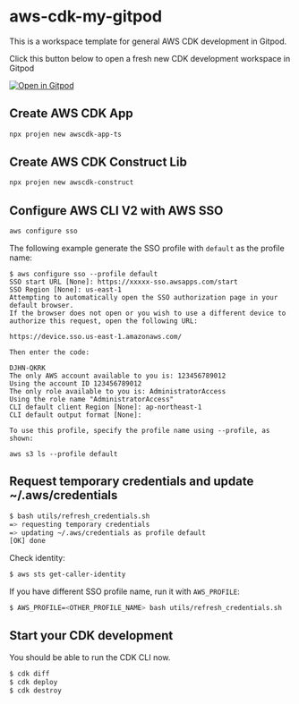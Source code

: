 # aws-cdk-my-gitpod

This is a workspace template for general AWS CDK development in Gitpod.

Click this button below to open a fresh new CDK development workspace in Gitpod

[![Open in Gitpod](https://camo.githubusercontent.com/1eb1ddfea6092593649f0117f7262ffa8fbd3017/68747470733a2f2f676974706f642e696f2f627574746f6e2f6f70656e2d696e2d676974706f642e737667)](https://gitpod.io/#https://github.com/kenkutok/aws-cdk-my-gitpod)


## Create AWS CDK App

```bash
npx projen new awscdk-app-ts
```

## Create AWS CDK Construct Lib

```bash
npx projen new awscdk-construct
```

## Configure AWS CLI V2 with AWS SSO

```bash
aws configure sso
```

The following example generate the SSO profile with `default` as the profile name:

```
$ aws configure sso --profile default
SSO start URL [None]: https://xxxxx-sso.awsapps.com/start                                                                                                                               
SSO Region [None]: us-east-1                                                                                                                                                            
Attempting to automatically open the SSO authorization page in your default browser.
If the browser does not open or you wish to use a different device to authorize this request, open the following URL:

https://device.sso.us-east-1.amazonaws.com/

Then enter the code:

DJHN-QKRK
The only AWS account available to you is: 123456789012
Using the account ID 123456789012
The only role available to you is: AdministratorAccess
Using the role name "AdministratorAccess"
CLI default client Region [None]: ap-northeast-1                                                                     
CLI default output format [None]:                                                                                    

To use this profile, specify the profile name using --profile, as shown:

aws s3 ls --profile default        
```

## Request temporary credentials and update ~/.aws/credentials

```sh
$ bash utils/refresh_credentials.sh 
=> requesting temporary credentials
=> updating ~/.aws/credentials as profile default
[OK] done
```
Check identity:
```sh
$ aws sts get-caller-identity 
```

If you have different SSO profile name, run it with `AWS_PROFILE`:

```sh
$ AWS_PROFILE=<OTHER_PROFILE_NAME> bash utils/refresh_credentials.sh 
```

## Start your CDK development

You should be able to run the CDK CLI now.

```sh
$ cdk diff
$ cdk deploy
$ cdk destroy
```
